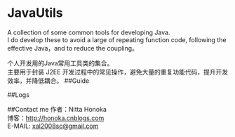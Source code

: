 # JavaUtils
A collection of some common tools for developing Java.  
I do develop these to avoid a large of repeating function code, following the effective Java，and to reduce the coupling。

个人开发用的Java常用工具类的集合。  
主要用于封装 J2EE 开发过程中的常见操作，避免大量的重复功能代码，提升开发效率，并降低耦合。
##Guide

##Logs

##Contact me
作者：Nitta Honoka  
博客：http://honoka.cnblogs.com  
E-MAIL: xal2008sc@gmail.com  
